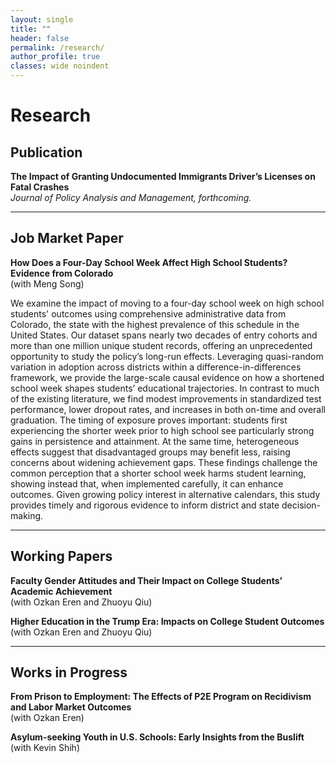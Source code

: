 ```yaml
---
layout: single
title: ""
header: false
permalink: /research/
author_profile: true
classes: wide noindent
---
```


<h1 class="manual-title">Research</h1>

## Publication
**The Impact of Granting Undocumented Immigrants Driver’s Licenses on Fatal Crashes**  
*Journal of Policy Analysis and Management, forthcoming.*

---

## Job Market Paper
**How Does a Four-Day School Week Affect High School Students? Evidence from Colorado**<br>
(with Meng Song)  

We examine the impact of moving to a four-day school week on high school students' outcomes using comprehensive administrative data from Colorado, the state with the highest prevalence of this schedule in the United States. Our dataset spans nearly two decades of entry cohorts and more than one million unique student records, offering an unprecedented opportunity to study the policy’s long-run effects. Leveraging quasi-random variation in adoption across districts within a difference-in-differences framework, we provide the large-scale causal evidence on how a shortened school week shapes students’ educational trajectories. In contrast to much of the existing literature, we find modest improvements in standardized test performance, lower dropout rates, and increases in both on-time and overall graduation. The timing of exposure proves important: students first experiencing the shorter week prior to high school see particularly strong gains in persistence and attainment. At the same time, heterogeneous effects suggest that disadvantaged groups may benefit less, raising concerns about widening achievement gaps. These findings challenge the common perception that a shorter school week harms student learning, showing instead that, when implemented carefully, it can enhance outcomes. Given growing policy interest in alternative calendars, this study provides timely and rigorous evidence to inform district and state decision-making.

---

## Working Papers
**Faculty Gender Attitudes and Their Impact on College Students’ Academic Achievement**      
(with Ozkan Eren and Zhuoyu Qiu)

**Higher Education in the Trump Era: Impacts on College Student Outcomes**        
(with Ozkan Eren and Zhuoyu Qiu)

---

## Works in Progress
**From Prison to Employment: The Effects of P2E Program on Recidivism and Labor Market Outcomes**<br>
(with Ozkan Eren)

**Asylum-seeking Youth in U.S. Schools: Early Insights from the Buslift**<br>
(with Kevin Shih)
